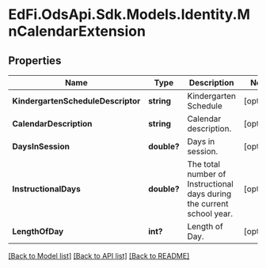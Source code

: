 # EdFi.OdsApi.Sdk.Models.Identity.MnCalendarExtension
## Properties

Name | Type | Description | Notes
------------ | ------------- | ------------- | -------------
**KindergartenScheduleDescriptor** | **string** | Kindergarten Schedule | [optional] 
**CalendarDescription** | **string** | Calendar description. | [optional] 
**DaysInSession** | **double?** | Days in session. | [optional] 
**InstructionalDays** | **double?** | The total number of Instructional days during the current school year. | [optional] 
**LengthOfDay** | **int?** | Length of Day. | [optional] 

[[Back to Model list]](../README.md#documentation-for-models) [[Back to API list]](../README.md#documentation-for-api-endpoints) [[Back to README]](../README.md)

